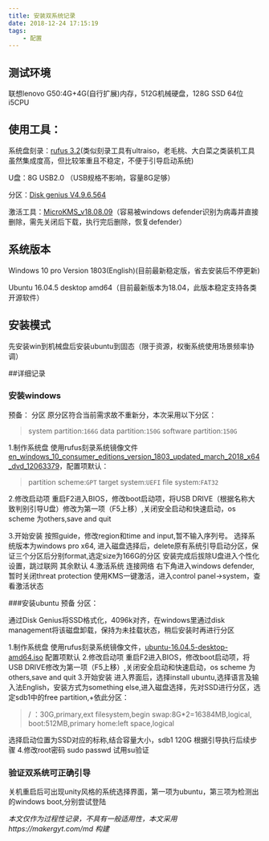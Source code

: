 ```yaml
---
title: 安装双系统记录
date: 2018-12-24 17:15:19
tags:
	- 配置
---
```

## 测试环境

联想lenovo G50:4G+4G(自行扩展)内存，512G机械硬盘，128G SSD 64位i5CPU
<!-- more -->
## 使用工具：

系统盘刻录：[rufus 3.2](http://rufus.akeo.ie/)(类似刻录工具有ultraiso，老毛桃、大白菜之类装机工具虽然集成度高，但比较笨重且不稳定，不便于引导启动系统)

U盘：8G USB2.0 （USB规格不影响，容量8G足够）

分区：[Disk genius V4.9.6.564](http://www.diskgenius.cn/)

激活工具：[MicroKMS_v18.08.09](http://www.yishimei123.com/network/319.html?=microKMS_17.06.25)（容易被windows defender识别为病毒并直接删除，需先关闭后下载，执行完后删除，恢复defender）

## 系统版本

Windows 10 pro Version 1803(English)(目前最新稳定版，省去安装后不停更新)

Ubuntu 16.04.5 desktop amd64（目前最新版本为18.04，此版本稳定支持各类开源软件）

## 安装模式

先安装win到机械盘后安装ubuntu到固态（限于资源，权衡系统使用场景频率协调）

##详细记录

### 安装windows

预备：
分区
原分区符合当前需求故不重新分，本次采用以下分区：

> system partition:`166G`
data partition:`150G`
software partition:`150G`

1.制作系统盘
使用rufus刻录系统镜像文件[en_windows_10_consumer_editions_version_1803_updated_march_2018_x64_dvd_12063379](ed2k://|file|en_windows_10_consumer_editions_version_1803_updated_march_2018_x64_dvd_12063379.iso|4692365312|E991C13EC003F6C98C8A6BD4364F806F|/)，配置项默认：
>partition scheme:`GPT`
 target system:`UEFI`
file system:`FAT32`

2.修改启动项
重启F2进入BIOS，修改boot启动项，将USB DRIVE（根据名称大致判别引导U盘）修改为第一项（F5上移）,关闭安全启动和快速启动，os scheme 为others,save and quit

3.开始安装
按照guide，修改region和time and input,暂不输入序列号。
选择系统版本为windows pro x64,
进入磁盘选择后，delete原有系统引导启动分区，保证三个分区后分别format,选定size为166G的分区
安装完成后拔除U盘进入个性化设置，跳过联网
其余默认
4.激活系统
连接网络
右下角进入windows defender,暂时关闭threat protection
使用KMS一键激活，进入control panel->system，查看激活状态

###安装ubuntu
预备 分区：

通过Disk Genius将SSD格式化，4096k对齐，在windows里通过disk management将该磁盘卸载，保持为未挂载状态，稍后安装时再进行分区

1.制作系统盘
使用rufus刻录系统镜像文件，[ubuntu-16.04.5-desktop-amd64.iso](http://releases.ubuntu.com/16.04/ubuntu-16.04.5-desktop-amd64.iso.torrent?_ga=2.90542874.18967268.1536736360-304383447.1536736360) 配置项默认
2.修改启动项
重启F2进入BIOS，修改boot启动项，将USB DRIVE修改为第一项（F5上移）,关闭安全启动和快速启动，os scheme 为others,save and quit
3.开始安装
进入界面后，选择install ubuntu,选择语言及输入法English，安装方式为something else,进入磁盘选择，先对SSD进行分区，选定sdb1中的free partition,+依此分区：
> / ：30G,primary,ext filesystem,begin
swap:8G*2=16384MB,logical,
boot:512MB,primary
home:left space,logical

选择启动位置为SSD对应的标称,结合容量大小，sdb1 120G
根据引导执行后续步骤
4.修改root密码
sudo passwd
试用su验证

### 验证双系统可正确引导
关机重启后可出现unity风格的系统选择界面，第一项为ubuntu，第三项为检测出的windows boot,分别尝试登陆

*本文仅作为过程性记录，不具有一般适用性，本文采用https://makergyt.com/md 构建*

